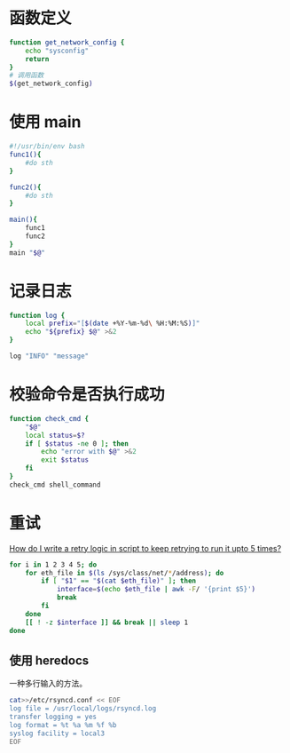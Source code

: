 # 函数定义
```sh
function get_network_config {
    echo "sysconfig"
    return
}
# 调用函数
$(get_network_config)
```

# 使用 main
```sh
#!/usr/bin/env bash
func1(){
    #do sth
}

func2(){
    #do sth
}

main(){
    func1
    func2
}
main "$@" 
```


# 记录日志
```sh
function log {
    local prefix="[$(date +%Y-%m-%d\ %H:%M:%S)]"
    echo "${prefix} $@" >&2
}

log "INFO" "message"
```


# 校验命令是否执行成功
```sh
function check_cmd {
    "$@"
    local status=$?
    if [ $status -ne 0 ]; then
        echo "error with $@" >&2
        exit $status
    fi
}
check_cmd shell_command
```


# 重试
[How do I write a retry logic in script to keep retrying to run it upto 5 times?](https://unix.stackexchange.com/questions/82598/how-do-i-write-a-retry-logic-in-script-to-keep-retrying-to-run-it-upto-5-times)
```sh
for i in 1 2 3 4 5; do
    for eth_file in $(ls /sys/class/net/*/address); do
        if [ "$1" == "$(cat $eth_file)" ]; then
            interface=$(echo $eth_file | awk -F/ '{print $5}')
            break
        fi
    done
    [[ ! -z $interface ]] && break || sleep 1
done
```


## 使用 heredocs
一种多行输入的方法。
```sh
cat>>/etc/rsyncd.conf << EOF
log file = /usr/local/logs/rsyncd.log
transfer logging = yes
log format = %t %a %m %f %b
syslog facility = local3
EOF
```

